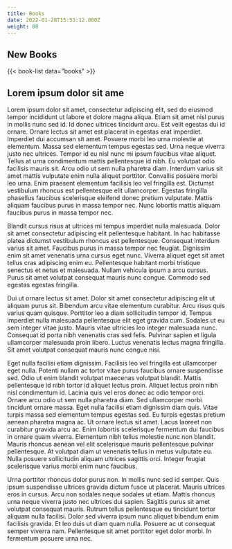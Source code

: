 ```yaml
---
title: Books
date: 2022-01-28T15:53:12.000Z
weight: 80
---
```

## New Books
{{< book-list data="books" >}}

## Lorem ipsum dolor sit ame

Lorem ipsum dolor sit amet, consectetur adipiscing elit, sed do eiusmod tempor incididunt ut labore et dolore magna aliqua. Etiam sit amet nisl purus in mollis nunc sed id. Id donec ultrices tincidunt arcu. Est velit egestas dui id ornare. Ornare lectus sit amet est placerat in egestas erat imperdiet. Imperdiet dui accumsan sit amet. Posuere morbi leo urna molestie at elementum. Massa sed elementum tempus egestas sed. Urna neque viverra justo nec ultrices. Tempor id eu nisl nunc mi ipsum faucibus vitae aliquet. Tellus at urna condimentum mattis pellentesque id nibh. Eu volutpat odio facilisis mauris sit. Arcu odio ut sem nulla pharetra diam. Interdum varius sit amet mattis vulputate enim nulla aliquet porttitor. Convallis posuere morbi leo urna. Enim praesent elementum facilisis leo vel fringilla est. Dictumst vestibulum rhoncus est pellentesque elit ullamcorper. Egestas fringilla phasellus faucibus scelerisque eleifend donec pretium vulputate. Mattis aliquam faucibus purus in massa tempor nec. Nunc lobortis mattis aliquam faucibus purus in massa tempor nec.

Blandit cursus risus at ultrices mi tempus imperdiet nulla malesuada. Dolor sit amet consectetur adipiscing elit pellentesque habitant. In hac habitasse platea dictumst vestibulum rhoncus est pellentesque. Consequat interdum varius sit amet. Faucibus purus in massa tempor nec feugiat. Dignissim enim sit amet venenatis urna cursus eget nunc. Viverra aliquet eget sit amet tellus cras adipiscing enim eu. Pellentesque habitant morbi tristique senectus et netus et malesuada. Nullam vehicula ipsum a arcu cursus. Purus sit amet volutpat consequat mauris nunc congue. Commodo sed egestas egestas fringilla.

Dui ut ornare lectus sit amet. Dolor sit amet consectetur adipiscing elit ut aliquam purus sit. Bibendum arcu vitae elementum curabitur. Arcu risus quis varius quam quisque. Porttitor leo a diam sollicitudin tempor id. Tempus imperdiet nulla malesuada pellentesque elit eget gravida cum. Sodales ut eu sem integer vitae justo. Mauris vitae ultricies leo integer malesuada nunc. Consequat id porta nibh venenatis cras sed felis. Pulvinar sapien et ligula ullamcorper malesuada proin libero. Luctus venenatis lectus magna fringilla. Sit amet volutpat consequat mauris nunc congue nisi.

Eget nulla facilisi etiam dignissim. Facilisis leo vel fringilla est ullamcorper eget nulla. Potenti nullam ac tortor vitae purus faucibus ornare suspendisse sed. Odio ut enim blandit volutpat maecenas volutpat blandit. Mattis pellentesque id nibh tortor id aliquet lectus proin. Aliquet lectus proin nibh nisl condimentum id. Lacinia quis vel eros donec ac odio tempor orci. Ornare arcu odio ut sem nulla pharetra diam. Sed ullamcorper morbi tincidunt ornare massa. Eget nulla facilisi etiam dignissim diam quis. Vitae turpis massa sed elementum tempus egestas sed. Eu turpis egestas pretium aenean pharetra magna ac. Ut ornare lectus sit amet. Lacus laoreet non curabitur gravida arcu ac. Enim lobortis scelerisque fermentum dui faucibus in ornare quam viverra. Elementum nibh tellus molestie nunc non blandit. Mauris rhoncus aenean vel elit scelerisque mauris pellentesque pulvinar pellentesque. At volutpat diam ut venenatis tellus in metus vulputate eu. Nulla posuere sollicitudin aliquam ultrices sagittis orci. Integer feugiat scelerisque varius morbi enim nunc faucibus.

Urna porttitor rhoncus dolor purus non. In mollis nunc sed id semper. Quis ipsum suspendisse ultrices gravida dictum fusce ut placerat. Mauris ultrices eros in cursus. Arcu non sodales neque sodales ut etiam. Mattis rhoncus urna neque viverra justo nec ultrices dui sapien. Sagittis purus sit amet volutpat consequat mauris. Rutrum tellus pellentesque eu tincidunt tortor aliquam nulla facilisi. Dolor sed viverra ipsum nunc aliquet bibendum enim facilisis gravida. Et leo duis ut diam quam nulla. Posuere ac ut consequat semper viverra nam. Pellentesque sit amet porttitor eget dolor morbi. In fermentum posuere urna nec.
